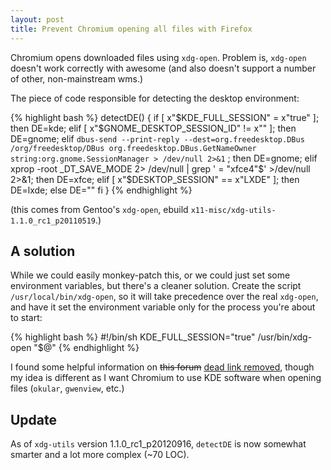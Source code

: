 ```yaml
---
layout: post
title: Prevent Chromium opening all files with Firefox
---
```


Chromium opens downloaded files using `xdg-open`.  Problem is, `xdg-open`
doesn't work correctly with awesome (and also doesn't support a number of
other, non-mainstream wms.)

The piece of code responsible for detecting the desktop environment:

{% highlight bash %}
detectDE()
{
    if [ x"$KDE_FULL_SESSION" = x"true" ]; then DE=kde;
    elif [ x"$GNOME_DESKTOP_SESSION_ID" != x"" ]; then DE=gnome;
    elif `dbus-send --print-reply --dest=org.freedesktop.DBus /org/freedesktop/DBus org.freedesktop.DBus.GetNameOwner string:org.gnome.SessionManager > /dev/null 2>&1` ; then DE=gnome;
    elif xprop -root _DT_SAVE_MODE 2> /dev/null | grep ' = \"xfce4\"$' >/dev/null 2>&1; then DE=xfce;
    elif [ x"$DESKTOP_SESSION" == x"LXDE" ]; then DE=lxde;
    else DE=""
    fi
}
{% endhighlight %}

(this comes from Gentoo's `xdg-open`, ebuild
`x11-misc/xdg-utils-1.1.0_rc1_p20110519`.)

## A solution

While we could easily monkey-patch this, or we could just set some environment
variables, but there's a cleaner solution. Create the script
`/usr/local/bin/xdg-open`, so it will take precedence over the real `xdg-open`,
and have it set the environment variable only for the process you're about to
start:

{% highlight bash %}
#!/bin/sh
KDE_FULL_SESSION="true" /usr/bin/xdg-open "$@"
{% endhighlight %}

I found some helpful information on <del>this forum</del> <ins>dead link
removed</ins>, though my idea is different as I want Chromium to use KDE
software when opening files (`okular`, `gwenview`, etc.)

## Update

As of `xdg-utils` version 1.1.0\_rc1\_p20120916, `detectDE` is now somewhat
smarter and a lot more complex (~70 LOC).
